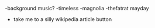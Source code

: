 -background music?
    -timeless
    -magnolia
    -thefatrat mayday
- take me to a silly wikipedia article button